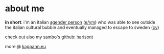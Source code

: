 # about me

**in short**: i'm an italian [agender person](https://en.pronouns.page/@kappanneo) ([e/ym](https://github.com/even-is-odd/pronomey)) who was able to see outside the italian cultural bubble and eventually managed to escape to sweden ([cv](https://kappanneo.github.io/cv))

check out also my [sambo](https://sverigesradio.se/artikel/what-does-it-mean-to-be-a-sambo-in-sweden)'s github: [harisont](../../../../harisont)

more @ [kappann.eu](https://kappanneo.github.io)
